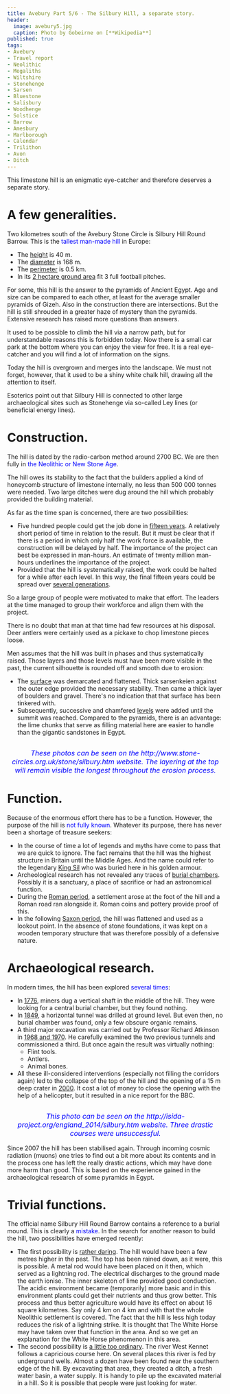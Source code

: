 ```yaml
---
title: Avebury Part 5/6 - The Silbury Hill, a separate story.
header:
  image: avebury5.jpg
  caption: Photo by Gobeirne on [**Wikipedia**]
published: true
tags:
- Avebury
- Travel report
- Neolithic
- Megaliths
- Wiltshire
- Stonehenge
- Sarsen
- Bluestone
- Salisbury
- Woodhenge
- Solstice
- Barrow
- Amesbury
- Marlborough
- Calendar
- Trilithon
- Avon
- Ditch
---
```


This limestone hill is an enigmatic eye-catcher and therefore deserves a separate story.

# A few generalities.
Two kilometres south of the Avebury Stone Circle is Silbury Hill Round Barrow. This is the <span style="color: blue;">tallest man-made hill</span> in Europe:
* The <u>height</u> is 40 m.
* The <u>diameter</u> is 168 m.
* The <u>perimeter</u> is 0.5 km. 
* In its <u>2 hectare ground area</u> fit 3 full football pitches. 

For some, this hill is the answer to the pyramids of Ancient Egypt. Age and size can be compared to each other, at least for the average smaller pyramids of Gizeh. Also in the construction there are intersections. But the hill is still shrouded in a greater haze of mystery than the pyramids. Extensive research has raised more questions than answers.

It used to be possible to climb the hill via a narrow path, but for understandable reasons this is forbidden today. Now there is a small car park at the bottom where you can enjoy the view for free. It is a real eye-catcher and you will find a lot of information on the signs.

Today the hill is overgrown and merges into the landscape. We must not forget, however, that it used to be a shiny white chalk hill, drawing all the attention to itself.

Esoterics point out that Silbury Hill is connected to other large archaeological sites such as Stonehenge via so-called Ley lines (or beneficial energy lines). 

# Construction.
The hill is dated by the radio-carbon method around 2700 BC. We are then fully in <span style="color: blue;">the Neolithic or New Stone Age</span>. 

The hill owes its stability to the fact that the builders applied a kind of honeycomb structure of limestone internally, no less than 500 000 tonnes were needed. Two large ditches were dug around the hill which probably provided the building material.

As far as the time span is concerned, there are two possibilities:
* Five hundred people could get the job done in <u>fifteen years</u>. A relatively short period of time in relation to the result. But it must be clear that if there is a period in which only half the work force is available, the construction will be delayed by half. The importance of the project can best be expressed in man-hours. An estimate of twenty million man-hours underlines the importance of the project.
* Provided that the hill is systematically raised, the work could be halted for a while after each level. In this way, the final fifteen years could be spread over <u>several generations</u>. 

So a large group of people were motivated to make that effort. The leaders at the time managed to group their workforce and align them with the project.

There is no doubt that man at that time had few resources at his disposal. Deer antlers were certainly used as a pickaxe to chop limestone pieces loose.

Men assumes that the hill was built in phases and thus systematically raised. Those layers and those levels must have been more visible in the past, the current silhouette is rounded off and smooth due to erosion:
* The <u>surface</u> was demarcated and flattened. Thick sarsenkeien against the outer edge provided the necessary stability. Then came a thick layer of boulders and gravel. There's no indication that that surface has been tinkered with.
* Subsequently, successive and chamfered <u>levels</u> were added until the summit was reached. Compared to the pyramids, there is an advantage: the lime chunks that serve as filling material here are easier to handle than the gigantic sandstones in Egypt.

<div align="center"><img src="/images/Silbury foto.jpg" alt="" width="" height=""></div><div align="center"><img src="/images/Silbury schema.gif" alt="" width="" height=""></div>

<p style="text-align: center; font-size: 12pt;"><span style="color: blue;"><i>These photos can be seen on the http://www.stone-circles.org.uk/stone/silbury.htm website. The layering at the top will remain visible the longest throughout the erosion process.</i></span></p>

# Function.
Because of the enormous effort there has to be a function. However, the purpose of the hill is <span style="color: blue;">not fully known</span>. Whatever its purpose, there has never been a shortage of treasure seekers:
* In the course of time a lot of legends and myths have come to pass that we are quick to ignore. The fact remains that the hill was the highest structure in Britain until the Middle Ages. And the name could refer to the legendary <u>King Sil</u> who was buried here in his golden armour.
* Archeological research has not revealed any traces of <u>burial chambers</u>. Possibly it is a sanctuary, a place of sacrifice or had an astronomical function.
* During the <u>Roman period</u>, a settlement arose at the foot of the hill and a Roman road ran alongside it. Roman coins and pottery provide proof of this.
* In the following <u>Saxon period</u>, the hill was flattened and used as a lookout point. In the absence of stone foundations, it was kept on a wooden temporary structure that was therefore possibly of a defensive nature.

# Archaeological research.
In modern times, the hill has been explored <span style="color: blue;">several times</span>:
* In <u>1776</u>, miners dug a vertical shaft in the middle of the hill. They were looking for a central burial chamber, but they found nothing.
* In <u>1849</u>, a horizontal tunnel was drilled at ground level. But even then, no burial chamber was found, only a few obscure organic remains.
* A third major excavation was carried out by Professor Richard Atkinson in <u>1968 and 1970</u>. He carefully examined the two previous tunnels and commissioned a third. But once again the result was virtually nothing:
	* Flint tools.
	* Antlers.
	* Animal bones.
* All these ill-considered interventions (especially not filling the corridors again) led to the collapse of the top of the hill and the opening of a 15 m deep crater in <u>2000</u>. It cost a lot of money to close the opening with the help of a helicopter, but it resulted in a nice report for the BBC. 

<div align="center"><img src="/images/Silbury archeologie.jpg" alt="" width="" height=""></div>

<p style="text-align: center; font-size: 12pt;"><span style="color: blue;"><i>This photo can be seen on the http://isida-project.org/england_2014/silbury.htm website. Three drastic courses were unsuccessful.</i></span></p>

Since 2007 the hill has been stabilised again. Through incoming cosmic radiation (muons) one tries to find out a bit more about its contents and in the process one has left the really drastic actions, which may have done more harm than good. This is based on the experience gained in the archaeological research of some pyramids in Egypt.

# Trivial functions.
The official name Silbury Hill Round Barrow contains a reference to a burial mound. This is clearly a <span style="color: blue;">mistake</span>. In the search for another reason to build the hill, two possibilities have emerged recently:
* The first possibility is <u>rather daring</u>. The hill would have been a few metres higher in the past. The top has been rained down, as it were, this is possible. A metal rod would have been placed on it then, which served as a lightning rod. The electrical discharges to the ground made the earth ionise. The inner skeleton of lime provided good conduction. The acidic environment became (temporarily) more basic and in this environment plants could get their nutrients and thus grow better. This process and thus better agriculture would have its effect on about 16 square kilometres. Say only 4 km on 4 km and with that the whole Neolithic settlement is covered. The fact that the hill is less high today reduces the risk of a lightning strike. It is thought that The White Horse may have taken over that function in the area. And so we get an explanation for the White Horse phenomenon in this area. 
* The second possibility is <u>a little too ordinary</u>. The river West Kennet follows a capricious course here. On several places this river is fed by underground wells. Almost a dozen have been found near the southern edge of the hill. By excavating that area, they created a ditch, a fresh water basin, a water supply. It is handy to pile up the excavated material in a hill. So it is possible that people were just looking for water.

